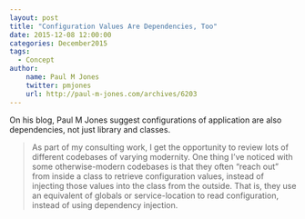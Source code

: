 ```yaml
---
layout: post
title: "Configuration Values Are Dependencies, Too"
date: 2015-12-08 12:00:00
categories: December2015
tags:
  - Concept
author:
    name: Paul M Jones
    twitter: pmjones
    url: http://paul-m-jones.com/archives/6203
---
```


On his blog, Paul M Jones suggest configurations of application are also dependencies, not just library and classes.

> As part of my consulting work, I get the opportunity to review lots of different codebases of varying modernity. One thing I’ve noticed with some otherwise-modern codebases is that they often “reach out” from inside a class to retrieve configuration values, instead of injecting those values into the class from the outside. That is, they use an equivalent of globals or service-location to read configuration, instead of using dependency injection.